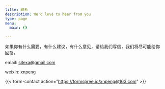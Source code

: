 ```yaml
---
title: 联系
description: We'd love to hear from you
type: page
menu:
  main: {}

---
```


如果你有什么需要，有什么建议，有什么意见，请给我们写信，我们将尽可能给你回复。

email: sitexa@gmail.com

weixin: xnpeng


{{< form-contact action="https://formspree.io/xnpeng@163.com"  >}}
